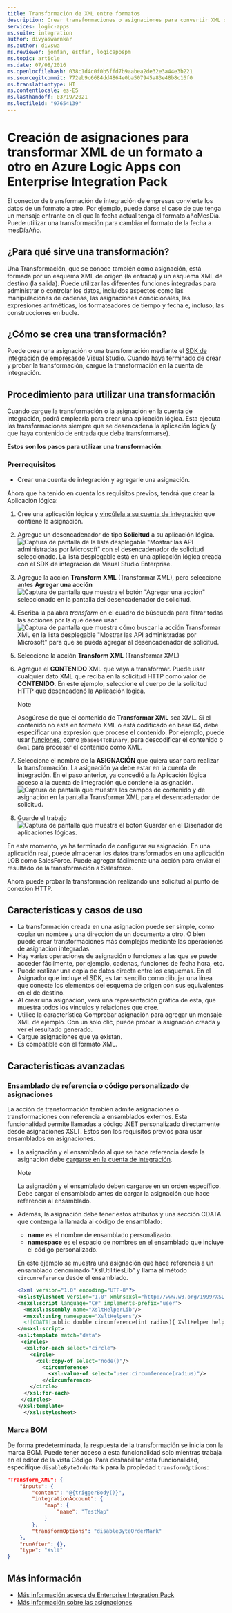 ```yaml
---
title: Transformación de XML entre formatos
description: Crear transformaciones o asignaciones para convertir XML de un formato a otro en Azure Logic Apps con Enterprise Integration Pack
services: logic-apps
ms.suite: integration
author: divyaswarnkar
ms.author: divswa
ms.reviewer: jonfan, estfan, logicappspm
ms.topic: article
ms.date: 07/08/2016
ms.openlocfilehash: 038c1d4c0f0b5ffd7b9aabea2de32e3a44e3b221
ms.sourcegitcommit: 772eb9c6684dd4864e0ba507945a83e48b8c16f0
ms.translationtype: HT
ms.contentlocale: es-ES
ms.lasthandoff: 03/19/2021
ms.locfileid: "97654139"
---
```

# <a name="create-maps-that-transform-xml-between-formats-in-azure-logic-apps-with-enterprise-integration-pack"></a>Creación de asignaciones para transformar XML de un formato a otro en Azure Logic Apps con Enterprise Integration Pack

El conector de transformación de integración de empresas convierte los datos de un formato a otro. Por ejemplo, puede darse el caso de que tenga un mensaje entrante en el que la fecha actual tenga el formato añoMesDía. Puede utilizar una transformación para cambiar el formato de la fecha a mesDíaAño.

## <a name="what-does-a-transform-do"></a>¿Para qué sirve una transformación?
Una Transformación, que se conoce también como asignación, está formada por un esquema XML de origen (la entrada) y un esquema XML de destino (la salida). Puede utilizar las diferentes funciones integradas para administrar o controlar los datos, incluidos aspectos como las manipulaciones de cadenas, las asignaciones condicionales, las expresiones aritméticas, los formateadores de tiempo y fecha e, incluso, las construcciones en bucle.

## <a name="how-to-create-a-transform"></a>¿Cómo se crea una transformación?
Puede crear una asignación o una transformación mediante el [SDK de integración de empresas](https://aka.ms/vsmapsandschemas)de Visual Studio. Cuando haya terminado de crear y probar la transformación, cargue la transformación en la cuenta de integración. 

## <a name="how-to-use-a-transform"></a>Procedimiento para utilizar una transformación
Cuando cargue la transformación o la asignación en la cuenta de integración, podrá emplearla para crear una aplicación lógica. Esta ejecuta las transformaciones siempre que se desencadena la aplicación lógica (y que haya contenido de entrada que deba transformarse).

**Estos son los pasos para utilizar una transformación**:

### <a name="prerequisites"></a>Prerrequisitos

* Crear una cuenta de integración y agregarle una asignación.  

Ahora que ha tenido en cuenta los requisitos previos, tendrá que crear la Aplicación lógica:  

1. Cree una aplicación lógica y [vincúlela a su cuenta de integración](./logic-apps-enterprise-integration-create-integration-account.md "Aprenda a vincular una cuenta de integración a una aplicación lógica.") que contiene la asignación.
2. Agregue un desencadenador de tipo **Solicitud** a su aplicación lógica.  
   ![Captura de pantalla de la lista desplegable "Mostrar las API administradas por Microsoft" con el desencadenador de solicitud seleccionado. La lista desplegable está en una aplicación lógica creada con el SDK de integración de Visual Studio Enterprise.](./media/logic-apps-enterprise-integration-transforms/transform-1.png)    
3. Agregue la acción **Transform XML** (Transformar XML), pero seleccione antes **Agregar una acción**   
   ![Captura de pantalla que muestra el botón "Agregar una acción" seleccionado en la pantalla del desencadenador de solicitud.](./media/logic-apps-enterprise-integration-transforms/transform-2.png)   
4. Escriba la palabra *transform* en el cuadro de búsqueda para filtrar todas las acciones por la que desee usar.  
   ![Captura de pantalla que muestra cómo buscar la acción Transformar XML en la lista desplegable "Mostrar las API administradas por Microsoft" para que se pueda agregar al desencadenador de solicitud.](./media/logic-apps-enterprise-integration-transforms/transform-3.png)  
5. Seleccione la acción **Transform XML** (Transformar XML)   
6. Agregue el **CONTENIDO** XML que vaya a transformar. Puede usar cualquier dato XML que reciba en la solicitud HTTP como valor de **CONTENIDO**. En este ejemplo, seleccione el cuerpo de la solicitud HTTP que desencadenó la Aplicación lógica.

   > [!NOTE]
   > Asegúrese de que el contenido de **Transformar XML** sea XML. Si el contenido no está en formato XML o está codificado en base 64, debe especificar una expresión que procese el contenido. Por ejemplo, puede usar [funciones](logic-apps-workflow-definition-language.md#functions), como ```@base64ToBinary```, para descodificar el contenido o ```@xml``` para procesar el contenido como XML.
 

7. Seleccione el nombre de la **ASIGNACIÓN** que quiera usar para realizar la transformación. La asignación ya debe estar en la cuenta de integración. En el paso anterior, ya concedió a la Aplicación lógica acceso a la cuenta de integración que contiene la asignación.      
   ![Captura de pantalla que muestra los campos de contenido y de asignación en la pantalla Transformar XML para el desencadenador de solicitud.](./media/logic-apps-enterprise-integration-transforms/transform-4.png) 
8. Guarde el trabajo  
    ![Captura de pantalla que muestra el botón Guardar en el Diseñador de aplicaciones lógicas.](./media/logic-apps-enterprise-integration-transforms/transform-5.png) 

En este momento, ya ha terminado de configurar su asignación. En una aplicación real, puede almacenar los datos transformados en una aplicación LOB como SalesForce. Puede agregar fácilmente una acción para enviar el resultado de la transformación a Salesforce. 

Ahora puede probar la transformación realizando una solicitud al punto de conexión HTTP.  


## <a name="features-and-use-cases"></a>Características y casos de uso
* La transformación creada en una asignación puede ser simple, como copiar un nombre y una dirección de un documento a otro. O bien puede crear transformaciones más complejas mediante las operaciones de asignación integradas.  
* Hay varias operaciones de asignación o funciones a las que se puede acceder fácilmente, por ejemplo, cadenas, funciones de fecha hora, etc.  
* Puede realizar una copia de datos directa entre los esquemas. En el Asignador que incluye el SDK, es tan sencillo como dibujar una línea que conecte los elementos del esquema de origen con sus equivalentes en el de destino.  
* Al crear una asignación, verá una representación gráfica de esta, que muestra todos los vínculos y relaciones que cree.
* Utilice la característica Comprobar asignación para agregar un mensaje XML de ejemplo. Con un solo clic, puede probar la asignación creada y ver el resultado generado.  
* Cargue asignaciones que ya existan.  
* Es compatible con el formato XML.

## <a name="advanced-features"></a>Características avanzadas

### <a name="reference-assembly-or-custom-code-from-maps"></a>Ensamblado de referencia o código personalizado de asignaciones 
La acción de transformación también admite asignaciones o transformaciones con referencia a ensamblados externos. Esta funcionalidad permite llamadas a código .NET personalizado directamente desde asignaciones XSLT. Estos son los requisitos previos para usar ensamblados en asignaciones.

* La asignación y el ensamblado al que se hace referencia desde la asignación debe [cargarse en la cuenta de integración](./logic-apps-enterprise-integration-maps.md). 

  > [!NOTE]
  > La asignación y el ensamblado deben cargarse en un orden específico. Debe cargar el ensamblado antes de cargar la asignación que hace referencia al ensamblado.

* Además, la asignación debe tener estos atributos y una sección CDATA que contenga la llamada al código de ensamblado:

    * **name** es el nombre de ensamblado personalizado.
    * **namespace** es el espacio de nombres en el ensamblado que incluye el código personalizado.

  En este ejemplo se muestra una asignación que hace referencia a un ensamblado denominado "XslUtilitiesLib" y llama al método `circumreference` desde el ensamblado.

  ```xml
  <?xml version="1.0" encoding="UTF-8"?>
  <xsl:stylesheet version="1.0" xmlns:xsl="http://www.w3.org/1999/XSL/Transform" xmlns:msxsl="urn:schemas-microsoft-com:xslt" xmlns:user="urn:my-scripts">
  <msxsl:script language="C#" implements-prefix="user">
    <msxsl:assembly name="XsltHelperLib"/>
    <msxsl:using namespace="XsltHelpers"/>
    <![CDATA[public double circumference(int radius){ XsltHelper helper = new XsltHelper(); return helper.circumference(radius); }]]>
  </msxsl:script>
  <xsl:template match="data">
   <circles>
    <xsl:for-each select="circle">
      <circle>
        <xsl:copy-of select="node()"/>
          <circumference>
            <xsl:value-of select="user:circumference(radius)"/>
          </circumference>
      </circle>
    </xsl:for-each>
   </circles>
  </xsl:template>
    </xsl:stylesheet>
  ```


### <a name="byte-order-mark"></a>Marca BOM
De forma predeterminada, la respuesta de la transformación se inicia con la marca BOM. Puede tener acceso a esta funcionalidad solo mientras trabaja en el editor de la vista Código. Para deshabilitar esta funcionalidad, especifique `disableByteOrderMark` para la propiedad `transformOptions`:

```json
"Transform_XML": {
    "inputs": {
        "content": "@{triggerBody()}",
        "integrationAccount": {
            "map": {
                "name": "TestMap"
            }
        },
        "transformOptions": "disableByteOrderMark"
    },
    "runAfter": {},
    "type": "Xslt"
}
```





## <a name="learn-more"></a>Más información
* [Más información acerca de Enterprise Integration Pack](../logic-apps/logic-apps-enterprise-integration-overview.md "Información sobre Enterprise Integration Pack")  
* [Más información sobre las asignaciones](../logic-apps/logic-apps-enterprise-integration-maps.md "Información sobre las asignaciones de integración empresarial")  